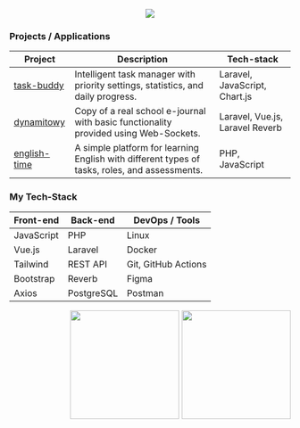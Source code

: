 <p style="text-align: center; width: 100%;">
<img src="https://github-profile-trophy.vercel.app/?username=dmisl&theme=radical&title=-Reviews&margin-w=5&column=7">
</p>

### Projects / Applications

| Project | Description | Tech-stack |
| --- | --- | --- |
| [task-buddy](https://github.com/twpayne/chezmoi) | Intelligent task manager with priority settings, statistics, and daily progress. | Laravel, JavaScript, Chart.js |
| [dynamitowy](https://github.com/twpayne/find-duplicates) | Copy of a real school e-journal with basic functionality provided using Web-Sockets. | Laravel, Vue.js, Laravel Reverb  |
| [english-time](https://github.com/twpayne/find-typos) | A simple platform for learning English with different types of tasks, roles, and assessments. | PHP, JavaScript |

### My Tech-Stack

| Front-end | Back-end | DevOps / Tools |
| --- | --- | --- |
| JavaScript | PHP | Linux |
| Vue.js | Laravel | Docker |
| Tailwind | REST API | Git, GitHub Actions |
| Bootstrap | Reverb | Figma |
| Axios | PostgreSQL | Postman |

<div style="display: flex; gap: 5px; justify-content: end;">
<img style="height: 195px;" src="https://github-readme-streak-stats.herokuapp.com/?user=dmisl&theme=jolly&hide_border=true">
<img style="height: 195px;" src="https://github-readme-stats.vercel.app/api/top-langs/?username=dmisl&theme=jolly&show_icons=true&hide_border=true&layout=compact">
</div>
